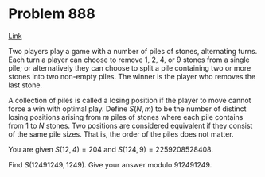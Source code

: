 # Problem 888

[Link](https://projecteuler.net/problem=888)

Two players play a game with a number of piles of stones, alternating turns. Each turn a player can choose to remove 1, 2, 4, or 9 stones from a single pile; or alternatively they can choose to split a pile containing two or more stones into two non-empty piles. The winner is the player who removes the last stone.

A collection of piles is called a losing position if the player to move cannot force a win with optimal play. Define $S(N, m)$ to be the number of distinct losing positions arising from $m$ piles of stones where each pile contains from $1$ to $N$ stones. Two positions are considered equivalent if they consist of the same pile sizes. That is, the order of the piles does not matter.

You are given $S(12,4)=204$ and $S(124,9)=2259208528408$.

Find $S(12491249,1249)$. Give your answer modulo $912491249$.